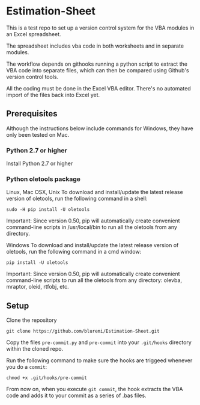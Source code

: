 # Estimation-Sheet
This is a test repo to set up a version control system for the VBA modules in an Excel spreadsheet.

The spreadsheet includes vba code in both worksheets and in separate modules.

The workflow depends on githooks running a python script to extract the VBA code into separate files, which can then be compared using Github's version control tools.

All the coding must be done in the Excel VBA editor. There's no automated import of the files back into Excel yet.
## Prerequisites
Although the instructions below include commands for Windows, they have only been tested on Mac.
### Python 2.7 or higher
Install Python 2.7 or higher
### Python oletools package
Linux, Mac OSX, Unix
To download and install/update the latest release version of oletools, run the following command in a shell:

```
sudo -H pip install -U oletools
```
Important: Since version 0.50, pip will automatically create convenient command-line scripts in /usr/local/bin to run all the oletools from any directory.

Windows
To download and install/update the latest release version of oletools, run the following command in a cmd window:
```
pip install -U oletools
```
Important: Since version 0.50, pip will automatically create convenient command-line scripts to run all the oletools from any directory: olevba, mraptor, oleid, rtfobj, etc.

## Setup
Clone the repository
```
git clone https://github.com/bluremi/Estimation-Sheet.git
```

Copy the files `pre-commit.py` and `pre-commit` into your `.git/hooks` directory within the cloned repo.

Run the following command to make sure the hooks are triggeed whenever you do a `commit`:
```
chmod +x .git/hooks/pre-commit
```

From now on, when you execute `git commit`, the hook extracts the VBA code and adds it to your commit as a series of .bas files.

